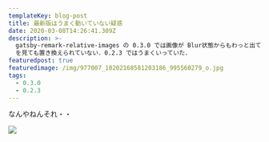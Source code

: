 ```yaml
---
templateKey: blog-post
title: 最新版はうまく動いていない疑惑
date: 2020-03-08T14:26:41.309Z
description: >-
  gatsby-remark-relative-images の 0.3.0 では画像が Blur状態からもわっと出てこなかった．吐き出された HTML
  を見ても置き換えられていない．0.2.3 ではうまくいっていた．
featuredpost: true
featuredimage: /img/977007_10202168581203186_995560279_o.jpg
tags:
  - 0.3.0
  - 0.2.3
---
```

なんやねんそれ・・

![](/img/dsc_0633.jpg)